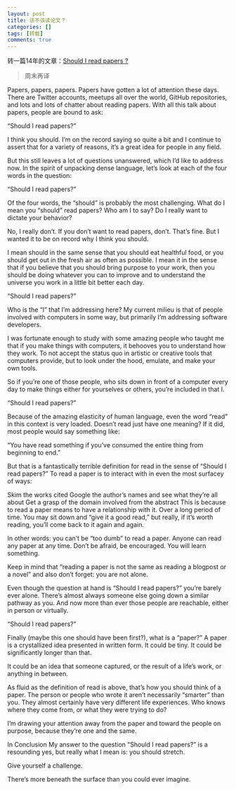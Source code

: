 ```yaml
---
layout: post
title: 该不该读论文？
categories: []
tags: [转载]
comments: true
---
```


转一篇14年的文章：[Should I read papers ?](http://michaelrbernste.in/2014/10/21/should-i-read-papers.html)

> 周末再译

Papers, papers, papers. Papers have gotten a lot of attention these days. There are Twitter accounts, meetups all over the world, GitHub repositories, and lots and lots of chatter about reading papers. With all this talk about papers, people are bound to ask:

“Should I read papers?”

I think you should. I’m on the record saying so quite a bit and I continue to assert that for a variety of reasons, it’s a great idea for people in any field.

But this still leaves a lot of questions unanswered, which I’d like to address now. In the spirit of unpacking dense language, let’s look at each of the four words in the question:

“Should I read papers?”

Of the four words, the “should” is probably the most challenging. What do I mean you “should” read papers? Who am I to say? Do I really want to dictate your behavior?

No, I really don’t. If you don’t want to read papers, don’t. That’s fine. But I wanted it to be on record why I think you should.

I mean should in the same sense that you should eat healthful food, or you should get out in the fresh air as often as possible. I mean it in the sense that if you believe that you should bring purpose to your work, then you should be doing whatever you can to improve and to understand the universe you work in a little bit better each day.

“Should I read papers?”

Who is the “I” that I’m addressing here? My current milieu is that of people involved with computers in some way, but primarily I’m addressing software developers.

I was fortunate enough to study with some amazing people who taught me that if you make things with computers, it behooves you to understand how they work. To not accept the status quo in artistic or creative tools that computers provide, but to look under the hood, emulate, and make your own tools.

So if you’re one of those people, who sits down in front of a computer every day to make things either for yourselves or others, you’re included in that I.

“Should I read papers?”

Because of the amazing elasticity of human language, even the word “read” in this context is very loaded. Doesn’t read just have one meaning? If it did, most people would say something like:

“You have read something if you’ve consumed the entire thing from beginning to end.”

But that is a fantastically terrible definition for read in the sense of “Should I read papers?” To read a paper is to interact with in even the most surfacey of ways:

Skim the works cited
Google the author’s names and see what they’re all about
Get a grasp of the domain involved from the abstract
This is because to read a paper means to have a relationship with it. Over a long period of time. You may sit down and “give it a good read,” but really, if it’s worth reading, you’ll come back to it again and again.

In other words: you can’t be “too dumb” to read a paper. Anyone can read any paper at any time. Don’t be afraid, be encouraged. You will learn something.

Keep in mind that “reading a paper is not the same as reading a blogpost or a novel” and also don’t forget: you are not alone.

Even though the question at hand is “Should I read papers?” you’re barely ever alone. There’s almost always someone else going down a similar pathway as you. And now more than ever those people are reachable, either in person or virtually.

“Should I read papers?”

Finally (maybe this one should have been first?), what is a “paper?” A paper is a crystallized idea presented in written form. It could be tiny. It could be significantly longer than that.

It could be an idea that someone captured, or the result of a life’s work, or anything in between.

As fluid as the definition of read is above, that’s how you should think of a paper. The person or people who wrote it aren’t necessarily “smarter” than you. They almost certainly have very different life experiences. Who knows where they come from, or what they were trying to do?

I’m drawing your attention away from the paper and toward the people on purpose, because they’re one and the same.

In Conclusion
My answer to the question “Should I read papers?” is a resounding yes, but really what I mean is: you should stretch.

Give yourself a challenge.

There’s more beneath the surface than you could ever imagine.


